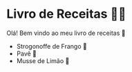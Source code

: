 # Livro de Receitas :man_cook:

Olá! Bem vindo ao meu livro de receitas :wave:

- Strogonoffe de Frango :chicken:
- Pavê :cake:
- Musse de Limão 🍋
